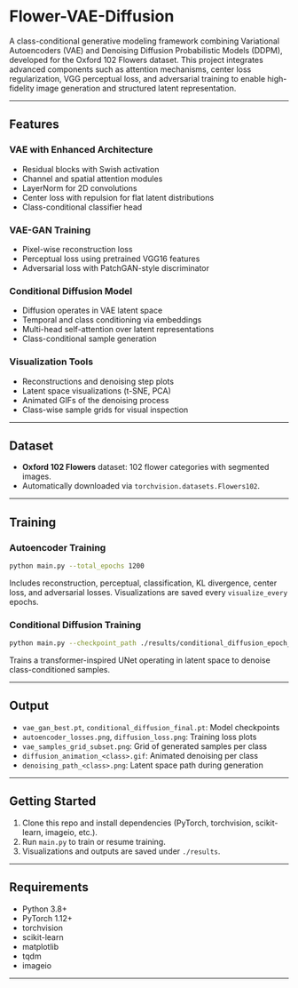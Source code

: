 # Flower-VAE-Diffusion

A class-conditional generative modeling framework combining Variational Autoencoders (VAE) and Denoising Diffusion Probabilistic Models (DDPM), developed for the Oxford 102 Flowers dataset. This project integrates advanced components such as attention mechanisms, center loss regularization, VGG perceptual loss, and adversarial training to enable high-fidelity image generation and structured latent representation.

---

## Features

### VAE with Enhanced Architecture
- Residual blocks with Swish activation
- Channel and spatial attention modules
- LayerNorm for 2D convolutions
- Center loss with repulsion for flat latent distributions
- Class-conditional classifier head

### VAE-GAN Training
- Pixel-wise reconstruction loss
- Perceptual loss using pretrained VGG16 features
- Adversarial loss with PatchGAN-style discriminator

### Conditional Diffusion Model
- Diffusion operates in VAE latent space
- Temporal and class conditioning via embeddings
- Multi-head self-attention over latent representations
- Class-conditional sample generation

### Visualization Tools
- Reconstructions and denoising step plots
- Latent space visualizations (t-SNE, PCA)
- Animated GIFs of the denoising process
- Class-wise sample grids for visual inspection

---

## Dataset

- **Oxford 102 Flowers** dataset: 102 flower categories with segmented images.
- Automatically downloaded via `torchvision.datasets.Flowers102`.

---

## Training

### Autoencoder Training

```bash
python main.py --total_epochs 1200
```

Includes reconstruction, perceptual, classification, KL divergence, center loss, and adversarial losses. Visualizations are saved every `visualize_every` epochs.

### Conditional Diffusion Training

```bash
python main.py --checkpoint_path ./results/conditional_diffusion_epoch_600.pt --total_epochs 2000
```

Trains a transformer-inspired UNet operating in latent space to denoise class-conditioned samples.

---

## Output

- `vae_gan_best.pt`, `conditional_diffusion_final.pt`: Model checkpoints
- `autoencoder_losses.png`, `diffusion_loss.png`: Training loss plots
- `vae_samples_grid_subset.png`: Grid of generated samples per class
- `diffusion_animation_<class>.gif`: Animated denoising per class
- `denoising_path_<class>.png`: Latent space path during generation

---

## Getting Started

1. Clone this repo and install dependencies (PyTorch, torchvision, scikit-learn, imageio, etc.).
2. Run `main.py` to train or resume training.
3. Visualizations and outputs are saved under `./results`.

---

## Requirements

- Python 3.8+
- PyTorch 1.12+
- torchvision
- scikit-learn
- matplotlib
- tqdm
- imageio

---
